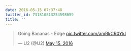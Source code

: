 ```yaml
---
date: 2016-05-15 07:37:48
twitter_id: 731810813254598659
title: ''
---
```


<blockquote class="twitter-tweet"><p lang="en" dir="ltr">Going Bananas - Edge <a href="https://t.co/amRkCR0YkI">pic.twitter.com/amRkCR0YkI</a></p>&mdash; U2 (@U2) <a href="https://twitter.com/U2/status/731762649441128449?ref_src=twsrc%5Etfw">May 15, 2016</a></blockquote>
<script async src="https://platform.twitter.com/widgets.js" charset="utf-8"></script>
